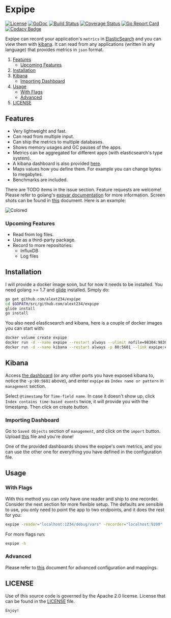 # Expipe

[![License](https://img.shields.io/badge/License-Apache%202.0-blue.svg)](https://opensource.org/licenses/Apache-2.0)
[![GoDoc](https://godoc.org/github.com/alext234/expipe?status.svg)](http://godoc.org/github.com/alext234/expipe)
[![Build Status](https://travis-ci.org/alext234/expipe.svg?branch=master)](https://travis-ci.org/alext234/expipe)
[![Coverage Status](https://codecov.io/gh/alext234/expipe/branch/master/graph/badge.svg)](https://codecov.io/gh/alext234/expipe)
[![Go Report Card](https://goreportcard.com/badge/github.com/alext234/expipe)](https://goreportcard.com/report/github.com/alext234/expipe)
[![Codacy Badge](https://api.codacy.com/project/badge/Grade/6cc048fae4ba4129b05226308a0bd7e9)](https://www.codacy.com/app/alext234/expipe?utm_source=github.com&amp;utm_medium=referral&amp;utm_content=alext234/expipe&amp;utm_campaign=Badge_Grade)

Expipe can record your application's `metrics` in [ElasticSearch][elasticsearch]
and you can view them with [kibana][kibana]. It can read from any applications
(written in any language) that provides metrics in `json` format.

1. [Features](#features)
    * [Upcoming Features](#upcoming-features)
2. [Installation](#installation)
3. [Kibana](#kibana)
    * [Importing Dashboard](#importing-dashboard)
4. [Usage](#usage)
    * [With Flags](#with-flags)
    * [Advanced](#advanced)
5. [LICENSE](#license)

## Features

* Very lightweight and fast.
* Can read from multiple input.
* Can ship the metrics to multiple databases.
* Shows memory usages and GC pauses of the apps.
* Metrics can be aggregated for different apps (with elasticsearch's type system).
* A kibana dashboard is also provided [here](./configs/dashboard.json).
* Maps values how you define them. For example you can change bytes to megabytes.
* Benchmarks are included.

There are TODO items in the issue section. Feature requests are welcome! Please
refer to golang's [expvar documentation][expvar] for more information. Screen
shots can be found in [this](./docs/SCREENSHOTS.md) document. Here is an
example:

![Colored](http://i.imgur.com/6U2hxlp.png)

### Upcoming Features

* Read from log files.
* Use as a third-party package.
* Record to more repositories:
    * InfluxDB
    * Log files


## Installation

I will provide a docker image soon, but for now it needs to be installed. You
need golang >= 1.7 and [glide][glide] installed. Simply do:

```bash
go get github.com/alext234/expipe
cd $GOPATH/src/github.com/alext234/expipe
glide install
go install
```

You also need elasticsearch and kibana, here is a couple of docker images you
can start with:

```bash
docker volume create expipe
docker run -d --name expipe --restart always --ulimit nofile=98304:98304 -v expipe:/usr/share/elasticsearch/data -e ES_JAVA_OPTS='-Xms10G -Xmx10G' -e "xpack.security.enabled=false" -e "xpack.monitoring.enabled=true" -e "xpack.graph.enabled=true" -e "xpack.watcher.enabled=false" -p 9200:9200 -e "http.cors.enabled=true" -e 'http.cors.allow-origin=*' docker.elastic.co/elasticsearch/elasticsearch:5.5.3
docker run -d --name kibana --restart always -p 80:5601 --link expipe:elasticsearch docker.elastic.co/kibana/kibana:5.5.3
```

## Kibana

Access [the dashboard](http://localhost) (or any other ports you have exposed
kibana to, notice the `-p:80:5601` above), and enter `expipe` as `Index name or
pattern` in `management` section.

Select `@timestamp` for `Time-field name`. In case it doesn't show up, click
`Index contains time-based events` twice, it will provide you with the
timestamp. Then click on create button.

### Importing Dashboard

Go to `Saved Objects` section of `management`, and click on the `import` button.
Upload [this](./configs/dashboard.json) file and you're done!

One of the provided dashboards shows the expipe's own metrics, and you can use
the other one for everything you have defined in the configuration file.

## Usage

### With Flags

With this method you can only have one reader and ship to one recorder. Consider
the next section for more flexible setup. The defaults are sensible to use, you
only need to point the app to two endpoints, and it does the rest for you:

```bash
expipe -reader="localhost:1234/debug/vars" -recorder="localhost:9200"
```

For more flags run:
```bash
expipe -h
```

### Advanced

Please refer to [this](./docs/RECIPES.md) document for advanced configuration
and mappings.

## LICENSE

Use of this source code is governed by the Apache 2.0 license. License that can
be found in the [LICENSE](./LICENSE) file.

`Enjoy!`


[expvar]: https://golang.org/pkg/expvar/
[glide]: https://github.com/Masterminds/glide
[elasticsearch]: https://github.com/elastic/elasticsearch
[kibana]: https://github.com/elastic/kibana
